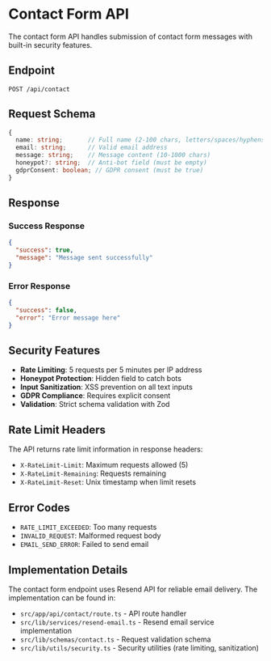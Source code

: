 # Contact Form API

The contact form API handles submission of contact form messages with built-in security features.

## Endpoint

`POST /api/contact`

## Request Schema

```typescript
{
  name: string;       // Full name (2-100 chars, letters/spaces/hyphens/apostrophes only)
  email: string;      // Valid email address
  message: string;    // Message content (10-1000 chars)
  honeypot?: string;  // Anti-bot field (must be empty)
  gdprConsent: boolean; // GDPR consent (must be true)
}
```

## Response

### Success Response

```json
{
  "success": true,
  "message": "Message sent successfully"
}
```

### Error Response

```json
{
  "success": false,
  "error": "Error message here"
}
```

## Security Features

- **Rate Limiting**: 5 requests per 5 minutes per IP address
- **Honeypot Protection**: Hidden field to catch bots
- **Input Sanitization**: XSS prevention on all text inputs
- **GDPR Compliance**: Requires explicit consent
- **Validation**: Strict schema validation with Zod

## Rate Limit Headers

The API returns rate limit information in response headers:

- `X-RateLimit-Limit`: Maximum requests allowed (5)
- `X-RateLimit-Remaining`: Requests remaining
- `X-RateLimit-Reset`: Unix timestamp when limit resets

## Error Codes

- `RATE_LIMIT_EXCEEDED`: Too many requests
- `INVALID_REQUEST`: Malformed request body
- `EMAIL_SEND_ERROR`: Failed to send email

## Implementation Details

The contact form endpoint uses Resend API for reliable email delivery. The implementation can be found in:

- `src/app/api/contact/route.ts` - API route handler
- `src/lib/services/resend-email.ts` - Resend email service implementation
- `src/lib/schemas/contact.ts` - Request validation schema
- `src/lib/utils/security.ts` - Security utilities (rate limiting, sanitization)

